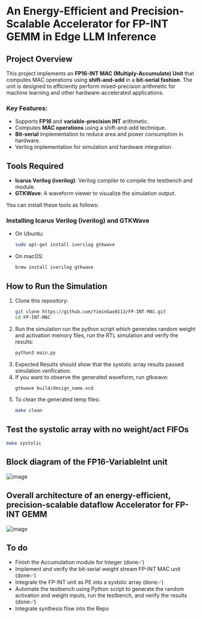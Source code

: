 # An Energy-Efficient and Precision-Scalable Accelerator for FP-INT GEMM in Edge LLM Inference

## Project Overview

This project implements an **FP16-INT MAC (Multiply-Accumulate) Unit** that computes MAC operations using **shift-and-add** in a **bit-serial fashion**. The unit is designed to efficiently perform mixed-precision arithmetic for machine learning and other hardware-accelerated applications.

### Key Features:
- Supports **FP16** and **variable-precision INT** arithmetic.
- Computes **MAC operations** using a shift-and-add technique.
- **Bit-serial** implementation to reduce area and power consumption in hardware.
- Verilog implementation for simulation and hardware integration.

## Tools Required

- **Icarus Verilog (iverilog)**: Verilog compiler to compile the testbench and module.
- **GTKWave**: A waveform viewer to visualize the simulation output.

You can install these tools as follows:

### Installing Icarus Verilog (iverilog) and GTKWave
- On Ubuntu:
  ```bash
  sudo apt-get install iverilog gtkwave
  ```
- On macOS:
  ```bash
  brew install iverilog gtkwave
  ```

## How to Run the Simulation

1. Clone this repository:
   ```bash
   git clone https://github.com/YiminGao0113/FP-INT-MAC.git
   cd FP-INT-MAC
   ```
2. Run the simulation run the python script which generates random weight and activation memory files, run the RTL simulation and verify the results: 
   ```bash
   python3 main.py 
   ```
3. Expected Results should show that the systolic array results passed simulation verification.
4. If you want to observe the generated waveform, run gtkwave:
   ```bash
   gtkwave build/design_name.vcd
   ```
5. To clean the generated temp files:
   ```bash
   make clean
   ```
## Test the systolic array with no weight/act FIFOs
   ```bash
   make systolic
   ```

## Block diagram of the FP16-VariableInt unit
![image](https://github.com/user-attachments/assets/be9a95a6-bc4c-4e2b-828c-b2c4beb3a58b)
## Overall architecture of an energy-efficient, precision-scalable dataflow Accelerator for FP-INT GEMM 
![image](https://github.com/user-attachments/assets/ab977612-e905-4e00-91c1-29c2a66dae62)

## To do
- Finish the Accumulation module for Integer (done✅)
- Implement and verify the bit-serial weight stream FP-INT MAC unit (done✅)
- Integrate the FP-INT unit as PE into a systolic array (done✅)
- Automate the testbench using Python script to generate the random activation and weight inputs, run the testbench, and verify the results (done✅)
- Integrate synthesis flow into the Repo
